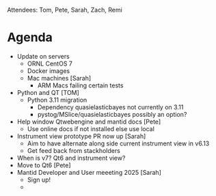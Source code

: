 Attendees: Tom, Pete, Sarah, Zach, Remi

# Agenda
- Update on servers
   - ORNL CentOS 7 
   - Docker images
   - Mac machines [Sarah]
     - ARM Macs failing certain tests
- Python and QT [TOM]
   - Python 3.11 migration 
     - Dependency quasielasticbayes not currently on 3.11
     - pystog/MSlice/quasielasticbayes possibly an option?
- Help window Qtwebengine and mantid docs [Pete]
   - Use online docs if not installed else use local
- Instrument view prototype PR now up [Sarah]
   - Aim to have alternate along side current instrument view in v6.13
   - Get feed back from stackholders
- When is v7? Qt6 and instrument view?
- Move to Qt6 [Pete]
- Mantid Developer and User meeeting 2025 [Sarah]
    - Sign up!
    - 
